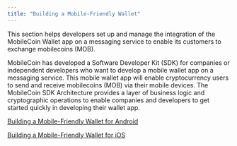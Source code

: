```yaml
---
title: "Building a Mobile-Friendly Wallet"
---
```

This section helps developers set up and manage the integration of the MobileCoin Wallet app on a messaging service to
enable its customers to exchange mobilecoins (MOB). 

MobileCoin has developed a Software Developer Kit (SDK) for companies or independent developers who want to develop a
mobile wallet app on a messaging service. This mobile wallet app will enable cryptocurrency users to send and receive
mobilecoins (MOB) via their mobile devices. The MobileCoin SDK Architecture provides a layer of business logic and
cryptographic operations to enable companies and developers to get started quickly in developing their wallet app.

[Building a Mobile-Friendly Wallet for Android](https://developers.mobilecoin.com/guides/android-sdk)

[Building a Mobile-Friendly Wallet for iOS](https://developers.mobilecoin.com/guides/ios-sdk)

